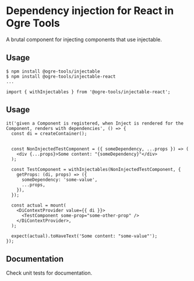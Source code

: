 # Dependency injection for React in Ogre Tools

A brutal component for injecting components that use injectable.

## Usage

```
$ npm install @ogre-tools/injectable
$ npm install @ogre-tools/injectable-react
...

import { withInjectables } from '@ogre-tools/injectable-react';
```

## Usage

```
it('given a Component is registered, when Inject is rendered for the Component, renders with dependencies', () => {
  const di = createContainer();


  const NonInjectedTestComponent = ({ someDependency, ...props }) => (
    <div {...props}>Some content: "{someDependency}"</div>
  );

  const TestComponent = withInjectables(NonInjectedTestComponent, {
    getProps: (di, props) => ({
      someDependency: 'some-value',
      ...props,
    }),
  });

  const actual = mount(
    <DiContextProvider value={{ di }}>
      <TestComponent some-prop="some-other-prop" />
    </DiContextProvider>,
  );

  expect(actual).toHaveText('Some content: "some-value"');
});
```

## Documentation

Check unit tests for documentation.

